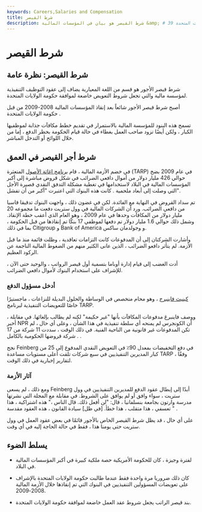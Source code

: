 ```yaml
---
keywords: Careers,Salaries and Compensation
title: شرط القيصر
description: شرط القيصر هو بيان في المؤسسات المالية &amp; # 39 ؛ العقود التنفيذية التي تخضع شروط التعويض الخاصة بها لموافقة حكومة الولايات المتحدة.
---
```


# شرط القيصر
## شرط القيصر: نظرة عامة

شرط قيصر الأجور هو قسم من اللغة المعيارية يضاف إلى عقود التوظيف التنفيذية لمؤسسة مالية والتي تجعل شروط التعويض خاضعة لموافقة حكومة الولايات المتحدة.

أصبح شرط قيصر الأجور شائعاً بعد إنقاذ المؤسسات المالية 2008-2009 من قبل حكومة الولايات المتحدة .

تسمح هذه البنود للمؤسسة المالية بالاستمرار في تقديم خطط مكافآت جذابة لموظفيها الكبار ، ولكن أيضًا تزود صاحب العمل بغطاء في حالة قيام الحكومة بحظر الدفع ، إما من خلال اللوائح أو التدخل المباشر.

## شرط أجر القيصر في العمق

في خضم الأزمة المالية ، قام [برنامج إغاثة الأصول](/troubled-asset-relief-program-tarp) المتعثرة (TARP) في عام 2009 بضخ حوالي 426 مليار دولار من أموال دافعي الضرائب في شكل قروض مباشرة إلى أكبر المؤسسات المالية في البلاد لاستخدامها في تغطية مشكلة التدفق النقدي قصيرة الأجل التي وصلت إلى أبعاد ملحمية . كانت هذه البنوك التي اعتبرت "أكبر من أن تفشل".

تم سداد القروض في النهاية مع الفائدة. لكن في غضون ذلك ، واجهت البنوك تدقيقا قاسيا من دافعي الضرائب. ورد أن الشركات المالية في وول ستريت دفعت ما مجموعه 20 مليار دولار من المكافآت وحدها في عام 2009 ، وهو العام الذي أعقب خطة الإنقاذ. وشمل ذلك حوالي 1.6 مليار دولار تم دفعها لموظفي 17 بنكًا تم إنقاذها من قبل الحكومة ، بما في ذلك Citigroup و Bank of America و وجولدمان ساكس.

وأشارت الشركتان إلى أن المدفوعات كانت التزامات تعاقدية ، وظلت قائمة منذ ما قبل الأزمة. لم يتأثر دافعو الضرائب ، الذين عانى الكثير منهم من الضغوط المالية الناجمة عن الركود العظيم.

أدت الغضب إلى قيام إدارة أوباما بتسمية أول قيصر الرواتب ، والوحيد حتى الآن ، للإشراف على استخدام البنوك لأموال دافعي الضرائب.

### أدخل مسؤول الدفع

[كينيث فاينبرج](/pay-czar) ، وهو محام متخصص في الوساطة والحلول البديلة للنزاعات ، ماجستيرًا خاصًا للتعويضات التنفيذية لبرنامج TARP.

ووصف فاينبرغ مدفوعات المكافآت بأنها "غير حكيمة" لكنه لم يطالب بإلغائها. في مقابلة ، أخبر NPR أن الكونجرس لم يمنحه أي سلطة تنفيذية في هذا الشأن ، وعلى أي حال ، لم تكن المدفوعات غير قانونية من الناحية الفنية. في ذلك الوقت ، سددت 11 شركة من 17 شركة قروضها الحكومية بالكامل . .

نجح Feinberg في دفع التخفيضات بمعدل 90٪ في التعويض النقدي المدفوع إلى 25 من كبار المديرين التنفيذيين في سبع شركات تلقت أعلى مستويات مساعدة TARP ، وفقًا لتقارير إخبارية في ذلك الوقت.

### آثار الأزمة

ومع ذلك ، لم يسعى Feinberg أبدًا إلى إبطال عقود الدفع للمديرين التنفيذيين في وول ستريت ، سواء وافق أو لم يوافق على الشروط. في مقابلة مع المجلة التي نشرتها مدرسة وارتون بجامعة بنسلفانيا ، قال: "لن أفعل ذلك. قال الناس ،" هذه اشتراكية ، هذا تعسفي ، هذا متقلب ، هذا خطأ. [في ظل] سيادة القانون ، هذه العقود مقدسة " .

على أي حال ، قد يظل شرط القيصر الخاص بالأجور قائمًا في بعض عقود العمل في وول ستريت حتى يومنا هذا ، فقط في حالة الحاجة إليه في أي وقت.

## يسلط الضوء

- لفترة وجيزة ، كان للحكومة الأمريكية حصة ملكية كبيرة في أكبر المؤسسات المالية في البلاد.

- كان ذلك ضروريا مرة واحدة فقط عندما طالبت حكومة الولايات المتحدة بالإشراف على تعويضات المسؤولين التنفيذيين في البنوك التي تم إنقاذها خلال الأزمة المالية 2008-2009.

- بند قيصر الراتب يجعل شروط عقد العمل خاضعة لموافقة حكومة الولايات المتحدة.

